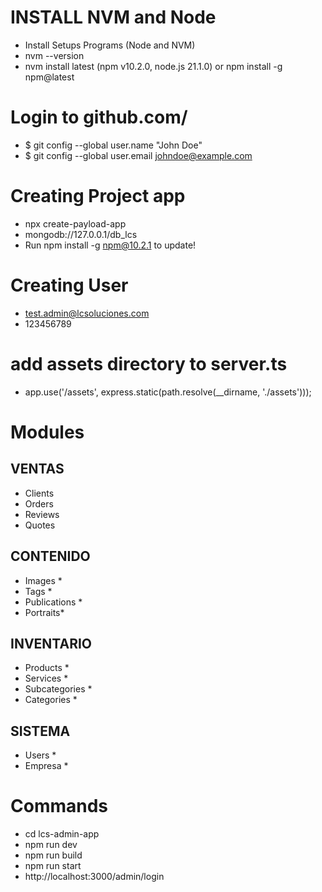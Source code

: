 

# INSTALL NVM and Node
- Install Setups Programs (Node and NVM)
- nvm --version
- nvm install latest (npm v10.2.0, node.js 21.1.0) or npm install -g npm@latest

# Login to github.com/
- $ git config --global user.name "John Doe"
- $ git config --global user.email johndoe@example.com

# Creating Project app
- npx create-payload-app
- mongodb://127.0.0.1/db_lcs
- Run npm install -g npm@10.2.1 to update!

# Creating User
- test.admin@lcsoluciones.com
- 123456789

# add assets directory to server.ts 
- app.use('/assets', express.static(path.resolve(__dirname, './assets')));


# Modules 

## VENTAS
- Clients
- Orders
- Reviews
- Quotes

## CONTENIDO
- Images *
- Tags *
- Publications *
- Portraits*

## INVENTARIO
- Products *
- Services *
- Subcategories *
- Categories *

## SISTEMA 
- Users *
- Empresa *

# Commands
- cd lcs-admin-app
- npm run dev 
- npm run build
- npm run start 
- http://localhost:3000/admin/login





